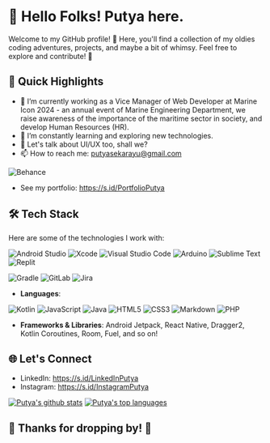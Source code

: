 # 👋 Hello Folks! Putya here.

Welcome to my GitHub profile! 🚀 Here, you'll find a collection of my oldies coding adventures, projects, and maybe a bit of whimsy. Feel free to explore and contribute! 🌟

## 🚀 Quick Highlights

- 🔭 I’m currently working as a Vice Manager of Web Developer at Marine Icon 2024 - an annual event of Marine Engineering Department, we raise awareness of the importance of the maritime sector in society, and develop Human Resources (HR).
- 🌱 I’m constantly learning and exploring new technologies.
- 💬 Let's talk about UI/UX too, shall we?
- 📫 How to reach me: putyasekarayu@gmail.com
  

![Behance](https://img.shields.io/badge/Behance-1769ff?style=for-the-badge&logo=behance&logoColor=white)
-  See my portfolio: https://s.id/PortfolioPutya
## 🛠️ Tech Stack

Here are some of the technologies I work with:

![Android Studio](https://img.shields.io/badge/Android%20Studio-3DDC84.svg?style=for-the-badge&logo=android-studio&logoColor=white) ![Xcode](https://img.shields.io/badge/Xcode-007ACC?style=for-the-badge&logo=Xcode&logoColor=white)  ![Visual Studio Code](https://img.shields.io/badge/Visual%20Studio%20Code-0078d7.svg?style=for-the-badge&logo=visual-studio-code&logoColor=white) ![Arduino](https://img.shields.io/badge/-Arduino-00979D?style=for-the-badge&logo=Arduino&logoColor=white) ![Sublime Text](https://img.shields.io/badge/sublime_text-%23575757.svg?style=for-the-badge&logo=sublime-text&logoColor=important) ![Replit](https://img.shields.io/badge/Replit-DD1200?style=for-the-badge&logo=Replit&logoColor=white)

![Gradle](https://img.shields.io/badge/Gradle-02303A.svg?style=for-the-badge&logo=Gradle&logoColor=white) ![GitLab](https://img.shields.io/badge/gitlab-%23181717.svg?style=for-the-badge&logo=gitlab&logoColor=white) ![Jira](https://img.shields.io/badge/jira-%230A0FFF.svg?style=for-the-badge&logo=jira&logoColor=white) 

- **Languages**:

![Kotlin](https://img.shields.io/badge/kotlin-%237F52FF.svg?style=for-the-badge&logo=kotlin&logoColor=white) ![JavaScript](https://img.shields.io/badge/javascript-%23323330.svg?style=for-the-badge&logo=javascript&logoColor=%23F7DF1E) ![Java](https://img.shields.io/badge/java-%23ED8B00.svg?style=for-the-badge&logo=openjdk&logoColor=white) ![HTML5](https://img.shields.io/badge/html5-%23E34F26.svg?style=for-the-badge&logo=html5&logoColor=white) ![CSS3](https://img.shields.io/badge/css3-%231572B6.svg?style=for-the-badge&logo=css3&logoColor=white) ![Markdown](https://img.shields.io/badge/markdown-%23000000.svg?style=for-the-badge&logo=markdown&logoColor=white) ![PHP](https://img.shields.io/badge/php-%23777BB4.svg?style=for-the-badge&logo=php&logoColor=white)

- **Frameworks & Libraries**: Android Jetpack, React Native, Dragger2, Kotlin Coroutines, Room, Fuel, and so on!
  
## 🌐 Let's Connect

- LinkedIn: https://s.id/LinkedInPutya
- Instagram: https://s.id/InstagramPutya

[![Putya's github stats](https://github-readme-stats.vercel.app/api?username=putyasekar&theme=black-blue)](https://github.com/putyasekar/github-readme-stats) 
[![Putya's top languages](https://github-readme-stats.vercel.app/api/top-langs/?username=putyasekar&theme=black-blue)](https://github.com/putyasekar/github-readme-stats)
  

## 🎉 Thanks for dropping by! 🚀
